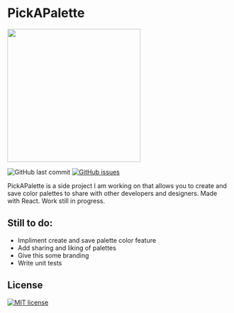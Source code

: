 # PickAPalette

<img src="https://imgur.com/a/aqwlL0S" width=300 align=center>

![GitHub last commit](https://img.shields.io/github/last-commit/jsquardo/PickAPalette?style=flat-square) [![GitHub issues](https://img.shields.io/github/issues/Naereen/StrapDown.js.svg)](https://GitHub.com/jsquardo/PickAPalette/issues/)


PickAPalette is a side project I am working on that allows you to create and save color palettes to share with other developers and designers. Made with React. Work still in progress.


## Still to do:
 *  Impliment create and save palette color feature
 *  Add sharing and liking of palettes
 *  Give this some branding
 *  Write unit tests


License
----
[![MIT license](https://img.shields.io/badge/License-MIT-blue.svg)](https://lbesson.mit-license.org/)
